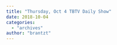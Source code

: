 ```yaml
---
title: "Thursday, Oct 4 TBTV Daily Show"
date: 2018-10-04
categories: 
  - "archives"
author: "brantzt"
---
```



